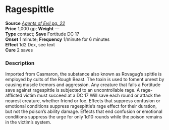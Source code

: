 # Ragespittle

**Source** [_Agents of Evil pg. 22_](http://paizo.com/products/btpy9he0?Pathfinder-Player-Companion-Agents-of-Evil)  
**Price** 1,000 gp; **Weight** —  
**Type** contact; **Save** Fortitude DC 17  
**Onset** 1 minute; **Frequency** 1/minute for 6 minutes  
**Effect** 1d2 Dex, see text  
**Cure** 2 saves

### Description

Imported from Casmaron, the substance also known as Rovagug’s spittle is employed by cults of the Rough Beast. The toxin is used to foment unrest by causing muscle tremors and aggression. Any creature that fails a Fortitude save against ragespittle is subjected to an uncontrollable rage. A rage-afflicted victim must succeed at a DC 17 Will save each round or attack the nearest creature, whether friend or foe. Effects that suppress confusion or emotional conditions suppress ragespittle’s rage effect for their duration, but not the poison’s ability damage. Effects that end confusion or emotional conditions suppress the urge for only 1d10 rounds while the poison remains in the victim’s system.